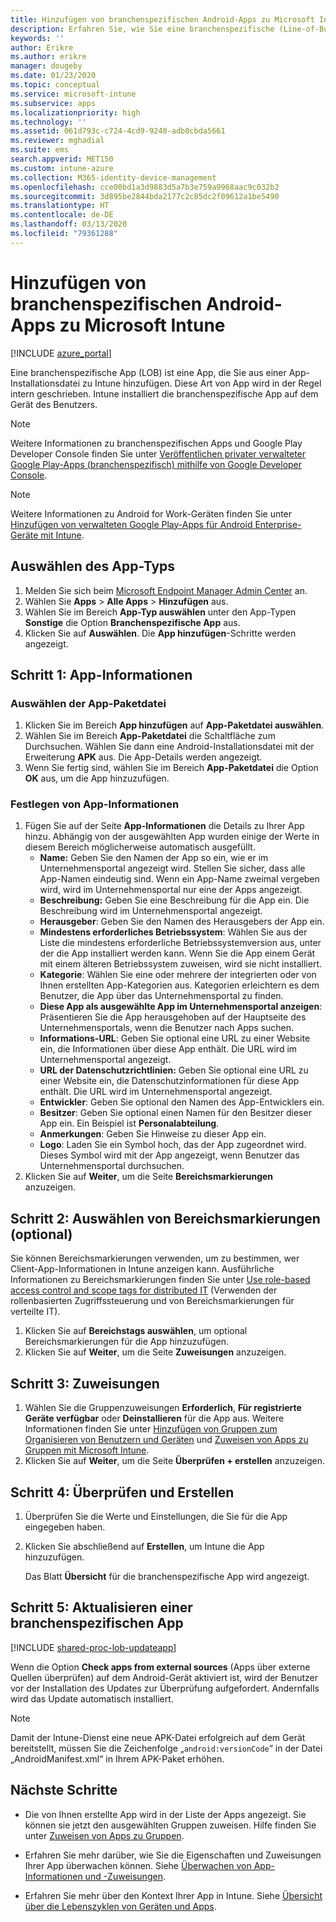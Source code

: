 ```yaml
---
title: Hinzufügen von branchenspezifischen Android-Apps zu Microsoft Intune
description: Erfahren Sie, wie Sie eine branchenspezifische (Line-of-Business, LOB) Android-App zu Microsoft Intune hinzufügen.
keywords: ''
author: Erikre
ms.author: erikre
manager: dougeby
ms.date: 01/23/2020
ms.topic: conceptual
ms.service: microsoft-intune
ms.subservice: apps
ms.localizationpriority: high
ms.technology: ''
ms.assetid: 061d793c-c724-4cd9-9240-adb0cbda5661
ms.reviewer: mghadial
ms.suite: ems
search.appverid: MET150
ms.custom: intune-azure
ms.collection: M365-identity-device-management
ms.openlocfilehash: cce00bd1a3d9883d5a7b3e759a9968aac9c032b2
ms.sourcegitcommit: 3d895be2844bda2177c2c85dc2f09612a1be5490
ms.translationtype: HT
ms.contentlocale: de-DE
ms.lasthandoff: 03/13/2020
ms.locfileid: "79361288"
---
```

# <a name="add-an-android-line-of-business-app-to-microsoft-intune"></a>Hinzufügen von branchenspezifischen Android-Apps zu Microsoft Intune

[!INCLUDE [azure_portal](../includes/azure_portal.md)]

Eine branchenspezifische App (LOB) ist eine App, die Sie aus einer App-Installationsdatei zu Intune hinzufügen. Diese Art von App wird in der Regel intern geschrieben. Intune installiert die branchenspezifische App auf dem Gerät des Benutzers. 

> [!Note]
> Weitere Informationen zu branchenspezifischen Apps und Google Play Developer Console finden Sie unter [Veröffentlichen privater verwalteter Google Play-Apps (branchenspezifisch) mithilfe von Google Developer Console](apps-add-android-for-work.md?#managed-google-play-private-lob-app-publishing-using-the-google-developer-console). 

> [!Note]
> Weitere Informationen zu Android for Work-Geräten finden Sie unter [Hinzufügen von verwalteten Google Play-Apps für Android Enterprise-Geräte mit Intune](apps-add-android-for-work.md). 

## <a name="select-the-app-type"></a>Auswählen des App-Typs

1. Melden Sie sich beim [Microsoft Endpoint Manager Admin Center](https://go.microsoft.com/fwlink/?linkid=2109431) an.
2. Wählen Sie **Apps** > **Alle Apps** > **Hinzufügen** aus.
3. Wählen Sie im Bereich **App-Typ auswählen** unter den App-Typen **Sonstige** die Option **Branchenspezifische App** aus.
4. Klicken Sie auf **Auswählen**. Die **App hinzufügen**-Schritte werden angezeigt.

## <a name="step-1---app-information"></a>Schritt 1: App-Informationen

### <a name="select-the-app-package-file"></a>Auswählen der App-Paketdatei

1. Klicken Sie im Bereich **App hinzufügen** auf **App-Paketdatei auswählen**. 
2. Wählen Sie im Bereich **App-Paketdatei** die Schaltfläche zum Durchsuchen. Wählen Sie dann eine Android-Installationsdatei mit der Erweiterung **APK** aus.
   Die App-Details werden angezeigt.
3. Wenn Sie fertig sind, wählen Sie im Bereich **App-Paketdatei** die Option **OK** aus, um die App hinzuzufügen.

### <a name="set-app-information"></a>Festlegen von App-Informationen

1. Fügen Sie auf der Seite **App-Informationen** die Details zu Ihrer App hinzu. Abhängig von der ausgewählten App wurden einige der Werte in diesem Bereich möglicherweise automatisch ausgefüllt.
    - **Name:** Geben Sie den Namen der App so ein, wie er im Unternehmensportal angezeigt wird. Stellen Sie sicher, dass alle App-Namen eindeutig sind. Wenn ein App-Name zweimal vergeben wird, wird im Unternehmensportal nur eine der Apps angezeigt.
    - **Beschreibung:** Geben Sie eine Beschreibung für die App ein. Die Beschreibung wird im Unternehmensportal angezeigt.
    - **Herausgeber**: Geben Sie den Namen des Herausgebers der App ein.
    - **Mindestens erforderliches Betriebssystem**: Wählen Sie aus der Liste die mindestens erforderliche Betriebssystemversion aus, unter der die App installiert werden kann. Wenn Sie die App einem Gerät mit einem älteren Betriebssystem zuweisen, wird sie nicht installiert.
    - **Kategorie**: Wählen Sie eine oder mehrere der integrierten oder von Ihnen erstellten App-Kategorien aus. Kategorien erleichtern es dem Benutzer, die App über das Unternehmensportal zu finden.
    - **Diese App als ausgewählte App im Unternehmensportal anzeigen**: Präsentieren Sie die App herausgehoben auf der Hauptseite des Unternehmensportals, wenn die Benutzer nach Apps suchen.
    - **Informations-URL**: Geben Sie optional eine URL zu einer Website ein, die Informationen über diese App enthält. Die URL wird im Unternehmensportal angezeigt.
    - **URL der Datenschutzrichtlinien:** Geben Sie optional eine URL zu einer Website ein, die Datenschutzinformationen für diese App enthält. Die URL wird im Unternehmensportal angezeigt.
    - **Entwickler**: Geben Sie optional den Namen des App-Entwicklers ein.
    - **Besitzer**: Geben Sie optional einen Namen für den Besitzer dieser App ein. Ein Beispiel ist **Personalabteilung**.
    - **Anmerkungen**: Geben Sie Hinweise zu dieser App ein.
    - **Logo**: Laden Sie ein Symbol hoch, das der App zugeordnet wird. Dieses Symbol wird mit der App angezeigt, wenn Benutzer das Unternehmensportal durchsuchen.
2. Klicken Sie auf **Weiter**, um die Seite **Bereichsmarkierungen** anzuzeigen.

## <a name="step-2---select-scope-tags-optional"></a>Schritt 2: Auswählen von Bereichsmarkierungen (optional)
Sie können Bereichsmarkierungen verwenden, um zu bestimmen, wer Client-App-Informationen in Intune anzeigen kann. Ausführliche Informationen zu Bereichsmarkierungen finden Sie unter [Use role-based access control and scope tags for distributed IT](../fundamentals/scope-tags.md) (Verwenden der rollenbasierten Zugriffssteuerung und von Bereichsmarkierungen für verteilte IT).

1. Klicken Sie auf **Bereichstags auswählen**, um optional Bereichsmarkierungen für die App hinzuzufügen.
2. Klicken Sie auf **Weiter**, um die Seite **Zuweisungen** anzuzeigen.

## <a name="step-3---assignments"></a>Schritt 3: Zuweisungen

1. Wählen Sie die Gruppenzuweisungen **Erforderlich**, **Für registrierte Geräte verfügbar** oder **Deinstallieren** für die App aus. Weitere Informationen finden Sie unter [Hinzufügen von Gruppen zum Organisieren von Benutzern und Geräten](../fundamentals/groups-add.md) und [Zuweisen von Apps zu Gruppen mit Microsoft Intune](apps-deploy.md).
2. Klicken Sie auf **Weiter**, um die Seite **Überprüfen + erstellen** anzuzeigen.

## <a name="step-4---review--create"></a>Schritt 4: Überprüfen und Erstellen

1. Überprüfen Sie die Werte und Einstellungen, die Sie für die App eingegeben haben.
2. Klicken Sie abschließend auf **Erstellen**, um Intune die App hinzuzufügen.

    Das Blatt **Übersicht** für die branchenspezifische App wird angezeigt.

## <a name="step-5-update-a-line-of-business-app"></a>Schritt 5: Aktualisieren einer branchenspezifischen App

[!INCLUDE [shared-proc-lob-updateapp](../includes/shared-proc-lob-updateapp.md)]

Wenn die Option **Check apps from external sources** (Apps über externe Quellen überprüfen) auf dem Android-Gerät aktiviert ist, wird der Benutzer vor der Installation des Updates zur Überprüfung aufgefordert. Andernfalls wird das Update automatisch installiert.

> [!Note]
> Damit der Intune-Dienst eine neue APK-Datei erfolgreich auf dem Gerät bereitstellt, müssen Sie die Zeichenfolge „`android:versionCode`“ in der Datei „AndroidManifest.xml“ in Ihrem APK-Paket erhöhen.

## <a name="next-steps"></a>Nächste Schritte

- Die von Ihnen erstellte App wird in der Liste der Apps angezeigt. Sie können sie jetzt den ausgewählten Gruppen zuweisen. Hilfe finden Sie unter [Zuweisen von Apps zu Gruppen](apps-deploy.md).

- Erfahren Sie mehr darüber, wie Sie die Eigenschaften und Zuweisungen Ihrer App überwachen können. Siehe [Überwachen von App-Informationen und -Zuweisungen](apps-monitor.md).

- Erfahren Sie mehr über den Kontext Ihrer App in Intune. Siehe [Übersicht über die Lebenszyklen von Geräten und Apps](../fundamentals/device-lifecycle.md).
